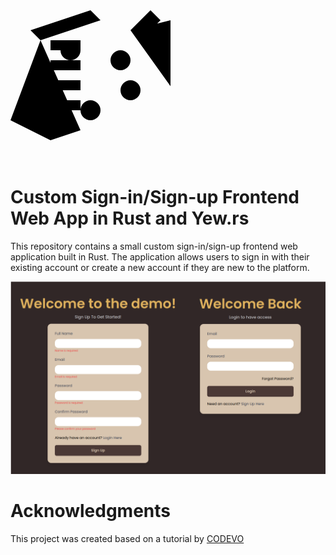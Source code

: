 <object data="data:image/svg+xml;utf8,<svg xmlns='http://www.w3.org/2000/svg' width='256' height='256' viewBox='0 0 64 64'><g fill='%23000'><path d='M12 16l-4-4 24-8 4 4zM12 16L0 48l16 8 12-4zM48 12l8-8 4 4-8 8zM48 12l16-4 8 16-4 16z'/><path d='M40 24a4 4 0 1 0 4-4 4 4 0 0 0-4 4zm-16-8a4 4 0 1 0 4 4 4 4 0 0 0-4-4zm24 16a4 4 0 1 0 4 4 4 4 0 0 0-4-4zm-16 8a4 4 0 1 0 4 4 4 4 0 0 0-4-4z'/><path d='M16 16h12v4h-12zM16 24h12v4h-12zM16 32h12v4h-12zM16 40h12v4h-12z'/></g></svg>">
  Your browser does not support SVGs
</object>

# Custom Sign-in/Sign-up Frontend Web App in Rust and Yew.rs

This repository contains a small custom sign-in/sign-up frontend web application built in Rust. The application allows users to sign in with their existing account or create a new account if they are new to the platform.

![demo image](demo.png)

# Acknowledgments

This project was created based on a tutorial by [CODEVO](https://github.com/wpcodevo/rust-yew-signup-signin)